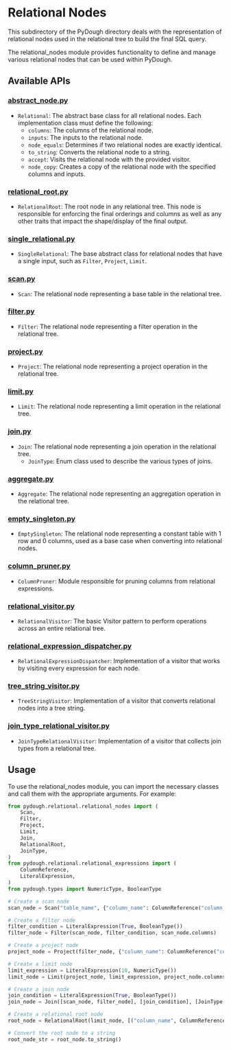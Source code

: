 # Relational Nodes

This subdirectory of the PyDough directory deals with the representation of relational nodes used in the relational tree to build the final SQL query.

The relational_nodes module provides functionality to define and manage various relational nodes that can be used within PyDough.

## Available APIs

### [abstract_node.py](abstract_node.py)

- `Relational`: The abstract base class for all relational nodes. Each implementation class must define the following:
    - `columns`: The columns of the relational node.
    - `inputs`: The inputs to the relational node.
    - `node_equals`: Determines if two relational nodes are exactly identical.
    - `to_string`: Converts the relational node to a string.
    - `accept`: Visits the relational node with the provided visitor.
    - `node_copy`: Creates a copy of the relational node with the specified columns and inputs.

### [relational_root.py](relational_root.py)

- `RelationalRoot`: The root node in any relational tree. This node is responsible for enforcing the final orderings and columns as well as any other traits that impact the shape/display of the final output.

### [single_relational.py](single_relational.py)

- `SingleRelational`: The base abstract class for relational nodes that have a single input, such as `Filter`, `Project`, `Limit`.

### [scan.py](scan.py)

- `Scan`: The relational node representing a base table in the relational tree.

### [filter.py](filter.py)

- `Filter`: The relational node representing a filter operation in the relational tree.

### [project.py](project.py)

- `Project`: The relational node representing a project operation in the relational tree.

### [limit.py](limit.py)

- `Limit`: The relational node representing a limit operation in the relational tree.

### [join.py](join.py)

- `Join`: The relational node representing a join operation in the relational tree.
    - `JoinType`: Enum class used to describe the various types of joins.

### [aggregate.py](aggregate.py)

- `Aggregate`: The relational node representing an aggregation operation in the relational tree.

### [empty_singleton.py](empty_singleton.py)

- `EmptySingleton`: The relational node representing a constant table with 1 row and 0 columns, used as a base case when converting into relational nodes.

### [column_pruner.py](column_pruner.py)

- `ColumnPruner`: Module responsible for pruning columns from relational expressions.

### [relational_visitor.py](relational_visitor.py)

- `RelationalVisitor`: The basic Visitor pattern to perform operations across an entire relational tree.

### [relational_expression_dispatcher.py](relational_expression_dispatcher.py)

- `RelationalExpressionDispatcher`: Implementation of a visitor that works by visiting every expression for each node.

### [tree_string_visitor.py](tree_string_visitor.py)

- `TreeStringVisitor`: Implementation of a visitor that converts relational nodes into a tree string.

### [join_type_relational_visitor.py](join_type_relational_visitor.py)

- `JoinTypeRelationalVisitor`: Implementation of a visitor that collects join types from a relational tree.

## Usage

To use the relational_nodes module, you can import the necessary classes and call them with the appropriate arguments. For example:

```python
from pydough.relational.relational_nodes import (
    Scan,
    Filter,
    Project,
    Limit,
    Join,
    RelationalRoot,
    JoinType,
)
from pydough.relational.relational_expressions import (
    ColumnReference,
    LiteralExpression,
)
from pydough.types import NumericType, BooleanType

# Create a scan node
scan_node = Scan("table_name", {"column_name": ColumnReference("column_name", NumericType())})

# Create a filter node
filter_condition = LiteralExpression(True, BooleanType())
filter_node = Filter(scan_node, filter_condition, scan_node.columns)

# Create a project node
project_node = Project(filter_node, {"column_name": ColumnReference("column_name", NumericType())})

# Create a limit node
limit_expression = LiteralExpression(10, NumericType())
limit_node = Limit(project_node, limit_expression, project_node.columns)

# Create a join node
join_condition = LiteralExpression(True, BooleanType())
join_node = Join([scan_node, filter_node], [join_condition], [JoinType.INNER], scan_node.columns)

# Create a relational root node
root_node = RelationalRoot(limit_node, [("column_name", ColumnReference("column_name", NumericType()))])

# Convert the root node to a string
root_node_str = root_node.to_string()
```